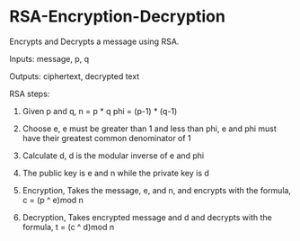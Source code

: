 # RSA-Encryption-Decryption
Encrypts and Decrypts a message using RSA.

Inputs: message, p, q

Outputs: ciphertext, decrypted text

RSA steps:
1)  Given p and q,
    n = p * q
    phi = (p-1) * (q-1)
    
2)  Choose e,
    e must be greater than 1 and less than phi,
    e and phi must have their greatest common denominator of 1
    
3)  Calculate d,
    d is the modular inverse of e and phi
    
3)  The public key is e and n while the private key is d

4)  Encryption,
    Takes the message, e, and n, and encrypts with the formula, c = (p ^ e)mod n
    
5)  Decryption,
    Takes encrypted message and d and decrypts with the formula, t = (c ^ d)mod n
    


